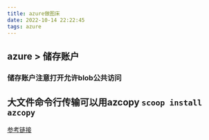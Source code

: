 ```yaml
---
title: azure做图床  
date: 2022-10-14 22:22:45  
tags: azure
---
```

## azure > 储存账户 
### 储存账户注意打开允许blob公共访问
## 大文件命令行传输可以用azcopy ` scoop install azcopy `

[参考链接](https://cloud.tencent.com/developer/article/1669675)